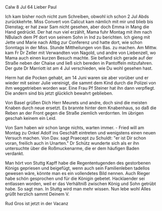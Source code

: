  Calw 8 Jul 64
Lieber Paul

Ich kam bisher noch nicht zum Schreiben, obwohl ich schon 2 Jul Abds zurückkehrte. Miss Convert von Calicut kam nämlich mit mir und blieb bis Dienstag; er hat zwar Sam nicht gesehen, aber doch Emma in Mang die Hand gedrückt. Der hat nun viel erzählt, Mama fuhr Montag mit ihm nach NBulach dem Pf dort von seinem Sohn in Ind zu berichten. Ich gieng mit Jette und Marie nach Altbg zur Conferenz und hatte dort, wie schon Sonntags in der Miss. Stunde Mittheilungen von Bas. zu machen. Am Mittw. kam Fr Dr Zeller mit Verwandten von Nagold, und andre von Liebenzell, wo Mama auch einen kurzen Besuch machte. Sie befand sich gerade auf der Straße neben der Chaise und ließ sich bereden in Pantoffeln mitzufahren. Der gute Dr Marriott ist am 4 Jul verschieden, wie Du wohl gesehen hast.

Herm hat die Pocken gehabt, am 14 Juni waren sie aber vorüber und er wieder mit seiner Julie vereinigt, die sammt dem Kind durch die Polizei von ihm weggetrieben worden war. Eine Frau Pf Steiner hat ihn dann verpflegt. Die andern sind bis jetzt glücklich bewahrt geblieben.

Von Basel grüßen Dich Herr Meurets und andre, doch sind die meisten Knaben durch neue ersetzt. Es brannte hinter dem Knabenhaus, so daß die Reben an der Front gegen die Straße ziemlich verdorrten. Im übrigen geschah keinem ein Leid.

Von Sam haben wir schon lange nichts, warten immer. - Fried will am Montag zu Onkel Adolf ins Geschäft eintreten und wenigstens einen neuen Versuch machen. Von Dav. sagt Praecept zu Schuldt: "er ist Dir schon voran, freilich auch in Unarten." Dr Schütz wunderte sich als er ihn untersuchte über die Roßmuckenarme, die er dem häufigen Baden verdankt.

Man hört von Stuttg Kapff habe die Regententugenden des gestorbenen Königs gepriesen und beigefügt, wenn auch sein Familienleben tadellos gewesen wäre, könnte man es ein vollendetes Bild nennen. Auch Rieger habe schön gesprochen und für die Königin gebetet. Hacklaender sei entlassen worden, weil er das Verhältniß zwischen König und Sohn getrübt habe. So sagt man. In Stuttg wird man mehr wissen. Nun lebe wohl Alles grüßt herzlich sammt  Deinem V.

Rud Gros ist jetzt in der Vacanz

